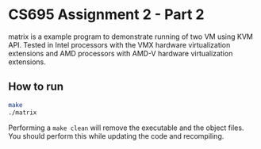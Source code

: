 # CS695 Assignment 2 - Part 2

matrix is a example program to demonstrate running of two VM using KVM API. Tested in Intel processors with the VMX hardware virtualization extensions and AMD processors with AMD-V hardware virtualization extensions.

## How to run

````bash
make
./matrix
````

Performing a ```make clean``` will remove the executable and the object files. You should perform this while updating the code and recompiling.

